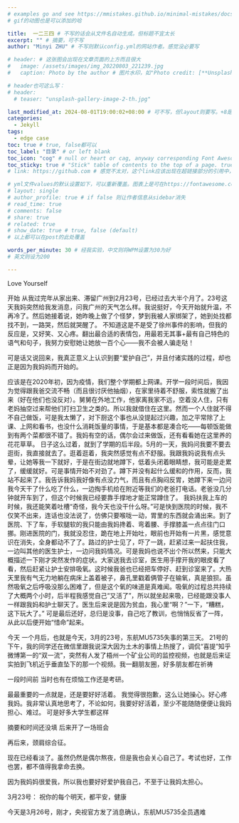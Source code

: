 ```yaml
---
# examples go and see https://mmistakes.github.io/minimal-mistakes/docs/quick-start-guide/
# gif的动图也是可以添加的哈

title:  一二三四 # 不写的话会从文件名自动生成。但标题不宜太长
excerpt: "" # 摘要，可不写
author: "Minyi ZHU" # 不写则默认config.yml的网站作者。感觉没必要写

# header: # 这张图会出现在文章页面的上方而且很大
#   image: /assets/images/img_20220803_221239.jpg
#   caption: Photo by the author # 图片水印，如"Photo credit: [**Unsplash**](https://unsplash.com)"

# header也可这么写：
# header:
  # teaser: "unsplash-gallery-image-2-th.jpg"

last_modified_at: 2024-08-01T19:00:02+08:00 # 可不写，但layout则要写。+8是东八区
categories: 
  - Jekyll
tags:
  - edge case
toc: true # true, false都可以
toc_label: "目录" # or left blank
toc_icon: "cog" # null or heart or cag, anyway corresponding Font Awesome icon name (without fa prefix)
toc_sticky: true # "Stick" table of contents to the top of a page. true: toc floats. false: toc fixed
# link: https://github.com # 感觉不太对，这个link应该出现在超链接部分的引用中，但是试验后发现会变成文章标题的url，所以注释掉了

# yml文件values的默认设置如下，可以重新覆盖。图表上是可在https://fontawesome.com/start找
# layout: single
# author_profile: true # if false 则让作者信息从sidebar消失
# read_time: true
# comments: false
# share: true
# related: true
# show_date: true # true, false (default) 
# 以上都可以在post的此处覆盖

words_per_minute: 30 # 经我实验，中文则将WPM设置为30为好
# 英文则设为200

---
```


Love Yourself

开始
从我过完年从家出来、滞留广州到2月23号，已经过去大半个月了。23号这天我妈突然给我发消息，问我广州的天气怎么样。我说挺好，今天开始就升温，不再冷了。然后她接着说，她昨晚上做了个怪梦，梦到我被人家绑架了，她到处找都找不到，一路哭，然后就哭醒了。
不知道这是不是受了徐州事件的影响，但我的反应是，又好笑、又心疼。翻出最合适的表情包，用最若无其事+最有自己特色的语气和句子，我努力安慰她让她放一百个心——我不会被人骗走哒！

可是话又说回来，我真正意义上认识到要“爱护自己”，并且付诸实践的过程，却也正是因为我妈妈而开始的。

应该是在2020年初，因为疫情，我们整个学期都上网课。开学一段时间后，我因为觉得跟我爸交流不畅（而且很讨厌他抽烟），在家里待着不舒服，索性就搬了出来（好在他们也没反对）。舅舅在外地工作，他家离我家不远，空着没人住，只有老妈抽空过来帮他们打扫卫生之类的。所以我就借住在这里。然而一个人住就不得不自己做饭，可是我太懒了，对下厨这个事也从没提起过兴趣，加之平常除了上课、上网和看书，也没什么消耗饭量的事情，于是基本都是凑合吃——每顿饭能做到有两个菜都很不错了。我妈有空的话，偶尔会过来做饭，还有看看她在这里养的花花草草。
日子这么过着，就到了学期的后半段。5月的一天，我妈问我要不要去逛街，我直接就去了。逛着逛着，我突然感觉有点不舒服。我跟我妈说我有点头晕，让她等我一下就好，于是在街边就地蹲下，低着头闭着眼睛想，我可能是走累了，缓缓就好。可是事情开始不对劲了。蹲下并没有起什么缓和的作用，反而，我站不起来了。我告诉我妈我好像有点没力气，而且有点胸闷反胃，她蹲下来一边问我今天干了什么吃了什么，一边掏手机给在附近等我们的老爸打电话。老爸没几分钟就开车到了，但这个时候我已经要靠手撑地才能正常蹲住了。
我妈扶我上车的时候，我还能笑着吐槽“奇怪，我今天也没干什么呀。”可是快到医院的时候，我不仅笑不出来，连话也没法说了，仿佛只要喉咙一动，胃里的东西就会涌出来。到了医院、下了车，手软腿软的我只能由我妈搀着、弯着腰、手撑膝盖一点点往门口挪。刚进医院的门，我就没忍住，跪在地上开始吐，眼前也开始有一片黑，感觉意识在消失，全身都动不了了。路过的护士见了，吓了一跳，赶紧过来一起扶住我，一边叫其他的医生护士，一边问我妈情况。可是我妈也说不出个所以然来，只能大概描述一下刚才突然发作的症状。大家送我去诊室，医生用手撑开我的眼皮看了看，然后赶紧让护士安排吸氧。这时候我爸也已经把车停好、赶到诊室来了。大热天里我有气无力地躺在病床上盖着被子，鼻孔里戳着俩管子在输氧，真是狼狈。虽然吸氧之后呼吸没那么困难了，但是这个氧的味道是真难闻。吸氧的过程总共持续了大概两个小时，后半程我感觉自己“又活了”，所以就坐起来吸，已经能跟没事人一样跟我妈和护士聊天了。医生后来说是因为贫血，我心里“啊？”一下，“糟糕，这下玩大了。”
可是最后还好，总归是没事，自己吃了教训，也悄悄反省了一阵，从此以后便开始“惜命”起来。

今天
一个月后，也就是今天，3月的23号，东航MU5735失事的第三天。
21号的下午，我的同学还在微信里跟我说深大因为土木的事情上热搜了，调侃“喜提”知乎微博第一的“双一流”，突然有人发了梧州一个矿业公司的监控视频，也就是后来证实拍到飞机近乎垂直坠下的那一个视频。我一翻朋友圈，好多朋友都在祈祷


一段时间前
当时也有在烦恼工作还是考研。




最最重要的一点就是，还是要好好活着。
我觉得很抱歉，这么让她操心。好心疼我妈。我非常认真地思考了，不论如何，我要好好活着，至少不能随随便便让我妈担心、难过。
可是好多大学生都这样

摘要和时间还没填
后来开了一场班会

再后来，颈肩综合征。

现在已经看淡了。虽然仍然是偶尔熬夜，但是我也会关心自己了。考试也好，工作也罢，都不值得我拿命去换。


因为我妈妈很爱我，所以我也要好好爱护我自己，不至于让我妈太担心。


3月23号：
祝你的每个明天，都平安，健康


今天是3月26号，刚才，央视官方发了消息确认，东航MU5735全员遇难
